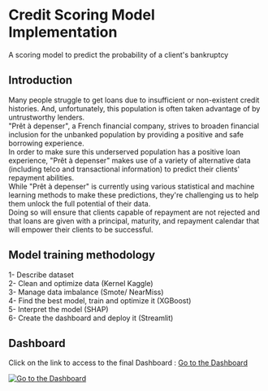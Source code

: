 # Credit Scoring Model Implementation
A scoring model to predict the probability of a client's bankruptcy

## Introduction
Many people struggle to get loans due to insufficient or non-existent credit histories. And, unfortunately, this population is often taken advantage of by untrustworthy lenders.<br/>
"Prêt à depenser", a French financial company, strives to broaden financial inclusion for the unbanked population by providing a positive and safe borrowing experience. <br/>
In order to make sure this underserved population has a positive loan experience, "Prêt à depenser" makes use of a variety of alternative data (including telco and transactional information) to predict their clients' repayment abilities.<br/>
While "Prêt à depenser" is currently using various statistical and machine learning methods to make these predictions, they're challenging us to help them unlock the full potential of their data.<br/>
Doing so will ensure that clients capable of repayment are not rejected and that loans are given with a principal, maturity, and repayment calendar that will empower their clients to be successful.<br/>

## Model training methodology
1- Describe dataset<br/>
2- Clean and optimize data (Kernel Kaggle)<br/>
3- Manage data imbalance (Smote/ NearMiss)<br/>
4- Find the best model, train and optimize it (XGBoost)<br/>
5- Interpret the model (SHAP)<br/>
6- Create the dashboard and deploy it (Streamlit)<br/>

## Dashboard
Click on the link to access to the final Dashboard : [Go to the Dashboard](https://share.streamlit.io/yacin-git/home-credit-scoring/main/app.py)

<a href="https://share.streamlit.io/yacin-git/home-credit-scoring/main/app.py"><img src="https://i.ibb.co/pdFK3Bg/Capture.jpg" alt="Go to the Dashboard" border="0"></a>
